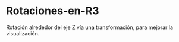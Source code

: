 # Rotaciones-en-R3
Rotación alrededor del eje Z vía una transformación, para mejorar la visualización.

